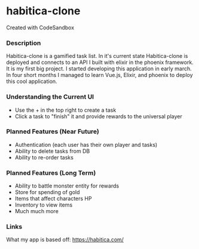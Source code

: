 # habitica-clone
Created with CodeSandbox

### Description

Habitica-clone is a gamified task list.  In it's current state Habitica-clone is deployed and connects to an API I built
with elixir in the phoenix framework.  It is my first big project.  I started developing this application in early march.
In four short months I managed to learn Vue.js, Elixir, and phoenix to deploy this cool application.

### Understanding the Current UI

- Use the + in the top right to create a task
- Click a task to "finish" it and provide rewards to the universal player

### Planned Features (Near Future)

- Authentication (each user has their own player and tasks)
- Ability to delete tasks from DB
- Ability to re-order tasks

### Planned Features (Long Term)

- Ability to battle monster entity for rewards
- Store for spending of gold
- Items that affect characters HP
- Inventory to view items
- Much much more

### Links

What my app is based off: https://habitica.com/

